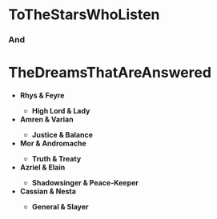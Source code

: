 <h1>   ToTheStarsWhoListen </h1>
<h3>            And         </h3> 
<h1> TheDreamsThatAreAnswered </h1>

<h4> <ul>
<li>Rhys & Feyre</li>
<ul>
<li>High Lord & Lady</li>	
</ul>
</li>
<li>Amren & Varian</li>
<ul>
<li>Justice & Balance</li>	
</ul>
</li>
<li>Mor & Andromache</li>
<ul>
<li>Truth & Treaty</li>	
</ul>
</li>
<li>Azriel & Elain</li>
<ul>
<li>Shadowsinger & Peace-Keeper</li>	
</ul>
</li>
<li>Cassian & Nesta</li>
<ul>
<li>General & Slayer</li>	
</ul>
</li>
</ul> </h4>
